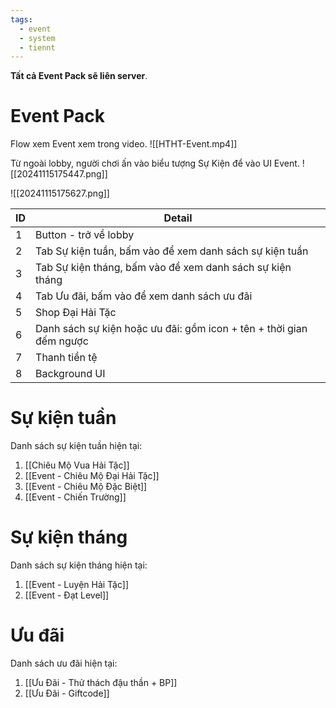 ```yaml
---
tags:
  - event
  - system
  - tiennt
---
```

**Tất cả Event Pack sẽ liên server**.
# Event Pack
Flow xem Event xem trong video.
![[HTHT-Event.mp4]]

Từ ngoài lobby, người chơi ấn vào biểu tượng Sự Kiện để vào UI Event.
![[20241115175447.png]]

![[20241115175627.png]]

| ID  | Detail                                                              |
| --- | ------------------------------------------------------------------- |
| 1   | Button - trở về lobby                                               |
| 2   | Tab Sự kiện tuần, bấm vào để xem danh sách sự kiện tuần             |
| 3   | Tab Sự kiện tháng, bấm vào để xem danh sách sự kiện tháng           |
| 4   | Tab Ưu đãi, bấm vào để xem danh sách ưu đãi                         |
| 5   | Shop Đại Hải Tặc                                                    |
| 6   | Danh sách sự kiện hoặc ưu đãi: gồm icon + tên + thời gian đếm ngược |
| 7   | Thanh tiền tệ                                                       |
| 8   | Background UI                                                       |
# Sự kiện tuần
Danh sách sự kiện tuần hiện tại:
1. [[Chiêu Mộ Vua Hải Tặc]]
2. [[Event - Chiêu Mộ Đại Hải Tặc]]
3. [[Event - Chiêu Mộ Đặc Biệt]]
4. [[Event - Chiến Trường]]

# Sự kiện tháng
Danh sách sự kiện tháng hiện tại:
1. [[Event - Luyện Hải Tặc]]
2. [[Event - Đạt Level]]

# Ưu đãi
Danh sách ưu đãi hiện tại:
1. [[Ưu Đãi - Thử thách đậu thần + BP]]
2. [[Ưu Đãi - Giftcode]]
